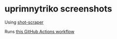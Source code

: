 # uprimnytriko screenshots

Using [shot-scraper](https://github.com/simonw/shot-scraper)

Runs [this GitHub Actions workflow](.github/workflows/shots.yml)
